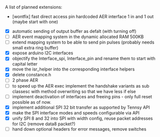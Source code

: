 A list of planned extensions:

- [wontfix] fast direct access pin hardcoded AER interface 1 in and 1 out (maybe start with one)
- [x] automatic sending of output buffer as defalt (with turning off)
- [ ] AER event mapping system in the dynamic allocated RAM 500KB
- [ ] extend mapping system to be able to send pin pulses (probably needs small extra ring buffer)
- [x] expose arduino I2C interfaces
- [x] objectify the Interface_spi, Interface_pin and rename them to start with capital letter
- [x] move the isr_helper into the corresponding interface helpers
- [x] delete constance.h 
- [ ] 2 phase AER
- [ ] to speed up the AER exec implement the handshake variants as sub classesc with method overwriting so that we have less if else
- [ ] implement deactivation of interfaces and freeing pins - only full reset possible as of now.
- [x] implement additional SPI 32 bit transfer as supported by Tennsy API
- [x] make the SPI interface modes and speeds configurable via API
- [x] unify SPI 8 and 32 into SPI with width config, reuse packet addresses for I2C (remove data8 packet?)
- [ ] hand down optional headers for error messages, remove switches